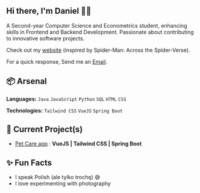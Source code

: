 
## Hi there, I'm Daniel 👋🏼

A Second-year Computer Science and Econometrics student, enhancing skills in Frontend and Backend Development. Passionate about contributing to innovative software projects.

Check out my [website](https://www.heisdanielade.xyz/) (inspired by Spider-Man: Across the Spider-Verse).

For a quick response, Send me an [Email](mailto:danieladeofficial@gmail.com). 

## 📦 Arsenal
**Languages:** `Java` `JavaScript` `Python` `SQL` `HTML` `CSS`

**Technologies:** `Tailwind CSS` `VueJS` `Spring Boot`

## 🤖 Current Project(s)
- [Pet Care app](https://pamietampsa.netlify.app/) : **VueJS | Tailwind CSS | Spring Boot**

## ✨ Fun Facts 
- I speak Polish (ale tylko trochę) 😅
- I love experimenting with photography


